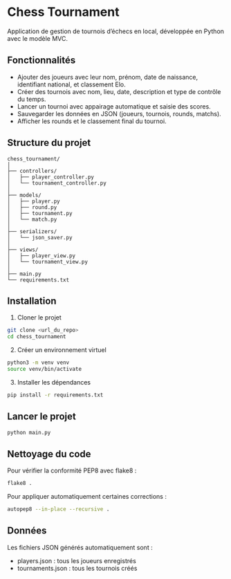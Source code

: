 # Chess Tournament

Application de gestion de tournois d’échecs en local, développée en Python avec le modèle MVC.

## Fonctionnalités

- Ajouter des joueurs avec leur nom, prénom, date de naissance, identifiant national, et classement Elo.
- Créer des tournois avec nom, lieu, date, description et type de contrôle du temps.
- Lancer un tournoi avec appairage automatique et saisie des scores.
- Sauvegarder les données en JSON (joueurs, tournois, rounds, matchs).
- Afficher les rounds et le classement final du tournoi.

## Structure du projet

```
chess_tournament/
│
├── controllers/
│   ├── player_controller.py
│   └── tournament_controller.py
│
├── models/
│   ├── player.py
│   ├── round.py
│   ├── tournament.py
│   └── match.py
│
├── serializers/
│   └── json_saver.py
│
├── views/
│   ├── player_view.py
│   └── tournament_view.py
│
├── main.py
└── requirements.txt
```

## Installation

1. Cloner le projet  
```bash
git clone <url_du_repo>
cd chess_tournament
```

2. Créer un environnement virtuel  
```bash
python3 -m venv venv
source venv/bin/activate
```

3. Installer les dépendances  
```bash
pip install -r requirements.txt
```

## Lancer le projet

```bash
python main.py
```

## Nettoyage du code

Pour vérifier la conformité PEP8 avec flake8 :

```bash
flake8 .
```

Pour appliquer automatiquement certaines corrections :

```bash
autopep8 --in-place --recursive .
```

## Données

Les fichiers JSON générés automatiquement sont :

- players.json : tous les joueurs enregistrés
- tournaments.json : tous les tournois créés
